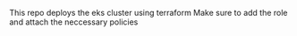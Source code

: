 This repo deploys the eks cluster using terraform
Make sure to add the role and attach the neccessary policies
